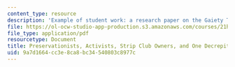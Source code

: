 ```yaml
---
content_type: resource
description: 'Example of student work: a research paper on the Gaiety Theater in Boston.'
file: https://ol-ocw-studio-app-production.s3.amazonaws.com/courses/21h-234j-downtown-spring-2005/9a7d1664cc3e8ca8bc34540803c8977c_11026_carvey05.pdf
file_type: application/pdf
resourcetype: Document
title: Preservationists, Activists, Strip Club Owners, and One Decrepit Old Building
uid: 9a7d1664-cc3e-8ca8-bc34-540803c8977c
---
```

